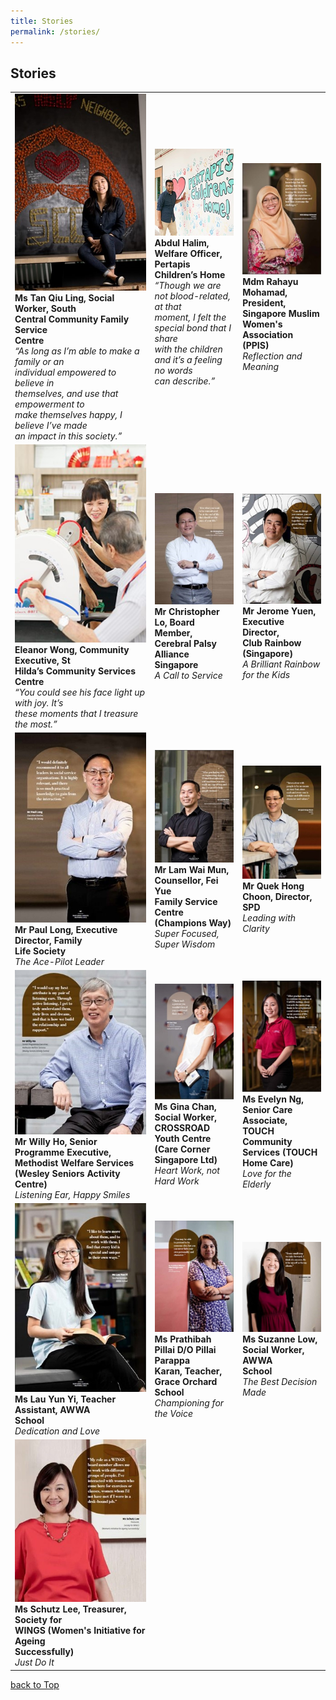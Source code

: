 ```yaml
---
title: Stories
permalink: /stories/
---
```

## Stories

|  |  |  |  
|--|--|--|
|[![Ms Tan Qiu Ling](/images/stories/mainpage/ms-tan-qiu-ling-1.jpg "View Story")](ms-tan-qiu-ling)<br>**Ms Tan Qiu Ling, Social Worker, South <br> Central Community Family Service <br>Centre**<br>*“As long as I’m able to make a family or an<br> individual empowered to believe in<br> themselves, and use that empowerment to<br> make themselves happy, I believe I’ve made<br> an impact in this society.”*| [![Mr Abdul Halim](/images/stories/mainpage/mr-abdul-halim.jpg "View Story")](mr-abdul-halim)<br>**Abdul Halim, Welfare Officer, Pertapis<br> Children’s Home**<br>*“Though we are not blood-related, at that<br> moment, I felt the special bond that I share<br> with the children and it’s a feeling no words<br> can describe.”*   |[![Mdm Rahayu Mohamad](/images/stories/mainpage/mdm-rahayu-mohamad.jpg "View Story")](mdm-rahayu-mohamad)<br>**Mdm Rahayu Mohamad, President, <br>Singapore Muslim Women's Association (PPIS)**<br>*Reflection and Meaning*| 
|[![Ms Eleanor Wong](/images/stories/mainpage/ms-eleanor-wong.jpg "View Story")](ms-eleanor-wong)<br>**Eleanor Wong, Community Executive, St<br> Hilda’s Community Services Centre**<br>*“You could see his face light up with joy. It’s<br> these moments that I treasure the most.”* | [![Mr Christopher Lo](/images/stories/mainpage/mr-christopher-lo.jpg "View Story")](mr-christopher-lo)<br>**Mr Christopher Lo, Board Member, <br>Cerebral Palsy Alliance Singapore**<br>*A Call to Service* | [![Mr Jerome Yuen](/images/stories/mainpage/mr-jerome-yuen.jpg "View Story")](mr-jerome-yuen)<br>**Mr Jerome Yuen, Executive Director, <br>Club Rainbow (Singapore)**<br>*A Brilliant Rainbow for the Kids* | 
|[![Mr Paul-Long](/images/stories/mainpage/mr-paul-long.jpg "View Story")](mr-paul-long)<br>**Mr Paul Long, Executive Director, Family<br> Life Society**<br>*The Ace-Pilot Leader* |[![Mr Lam Wai Mun](/images/stories/mainpage/mr-lam-wai-mun.jpg "View Story")](mr-lam-wai-mun)<br>**Mr Lam Wai Mun, Counsellor, Fei Yue<br> Family Service Centre (Champions Way)**<br>*Super Focused, Super Wisdom*  |[![Mr Quek Hong Choon](/images/stories/mainpage/mr-quek-hong-choon.jpg "View Story")](mr-quek-hong-choon)<br>**Mr Quek Hong Choon, Director, SPD**<br>*Leading with Clarity*  |
|[![Mr Willy Ho](/images/stories/mainpage/mr-willy-ho.jpg "View Story")](mr-willy-ho)<br>**Mr Willy Ho, Senior Programme Executive, Methodist Welfare Services (Wesley Seniors Activity Centre)**<br>*Listening Ear, Happy Smiles*|[![Ms Gina Chan](/images/stories/mainpage/ms-gina-chan.jpg "View Story")](ms-gina-chan)<br>**Ms Gina Chan, Social Worker,<br> CROSSROAD Youth Centre (Care Corner<br> Singapore Ltd)**<br>*Heart Work, not Hard Work* |  [![Ms Evelyn Ng](/images/stories/mainpage/ms-evelyn-ng.jpg "View Story")](ms-evelyn-ng)<br>**Ms Evelyn Ng, Senior Care Associate,<br> TOUCH Community Services (TOUCH<br> Home Care)**<br>*Love for the Elderly*|
|[![Ms Lau Yun Yi](/images/stories/mainpage/ms-lau-yun-yi.jpg "View Story")](ms-lau-yun-yi)<br>**Ms Lau Yun Yi, Teacher Assistant, AWWA<br> School**<br>*Dedication and Love*| [![Ms Prathibah Pillai D/O Pillai Parappa Karan](/images/stories/mainpage/ms-prathibah-pillai-d-o-pillai-parappa-karan.jpg "View Story")](ms-prathibah-pillai-d-o-pillai-parappa-karan)<br>**Ms Prathibah Pillai D/O Pillai Parappa<br> Karan, Teacher, Grace Orchard School**<br>*Championing for the Voice* |[![Ms Suzanne Low](/images/stories/mainpage/ms-suzanne-low.jpg "View Story")](ms-suzanne-low)<br>**Ms Suzanne Low, Social Worker, AWWA<br> School**<br>*The Best Decision Made*  |
|[![Ms Schutz Lee](/images/stories/mainpage/ms-schutz-lee.jpg "View Story")](ms-schutz-lee)<br>**Ms Schutz Lee, Treasurer, Society for<br> WINGS (Women's Initiative for Ageing <br>Successfully)**<br>*Just Do It*|  |  |


[back to Top](#stories)
